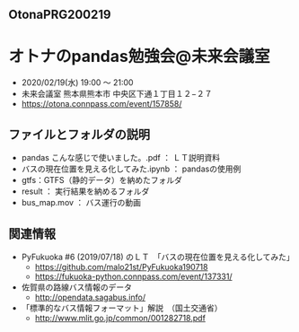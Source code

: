 ## OtonaPRG200219
# オトナのpandas勉強会@未来会議室

- 2020/02/19(水) 19:00 〜 21:00
- 未来会議室  熊本県熊本市 中央区下通１丁目１２−２７
- https://otona.connpass.com/event/157858/

## ファイルとフォルダの説明
- pandas こんな感じで使いました。.pdf ： ＬＴ説明資料
- バスの現在位置を見える化してみた.ipynb ： pandasの使用例
- gtfs：GTFS（静的データ）を納めたフォルダ
- result ： 実行結果を納めるフォルダ
- bus_map.mov ： バス運行の動画

## 関連情報
- PyFukuoka #6 (2019/07/18) のＬＴ　「バスの現在位置を見える化してみた」
  * https://github.com/malo21st/PyFukuoka190718
  * https://fukuoka-python.connpass.com/event/137331/
- 佐賀県の路線バス情報のデータ
  * http://opendata.sagabus.info/
- 「標準的なバス情報フォーマット」解説　（国土交通省）
  * http://www.mlit.go.jp/common/001282718.pdf
